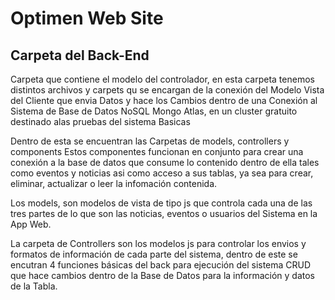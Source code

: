 # Optimen Web Site
## Carpeta del Back-End

Carpeta que contiene el modelo del controlador, en esta carpeta tenemos distintos archivos y carpets qu se encargan de la conexión del Modelo Vista del Cliente que envia Datos y hace los Cambios dentro de una Conexión al Sistema de Base de Datos NoSQL Mongo Atlas, en un cluster gratuito destinado alas pruebas del sistema Basicas


Dentro de esta se encuentran las Carpetas de  models, controllers y components
Estos componentes funcionan en conjunto para crear una conexión a la base de 
datos que consume lo contenido dentro de ella tales como eventos y noticias asi como acceso a sus tablas, ya sea para crear, eliminar, actualizar o leer la infomación contenida.

Los models, son modelos de vista de tipo js que controla cada una de las tres partes de lo que son las noticias, eventos o 
usuarios del Sistema en la App Web.

La carpeta de Controllers son los modelos js para controlar los envios y formatos de información de cada parte del sistema, dentro de este se encutran 4 funciones básicas del back para ejecución del sistema CRUD que hace cambios dentro de la Base de Datos para la información y datos de la Tabla.
